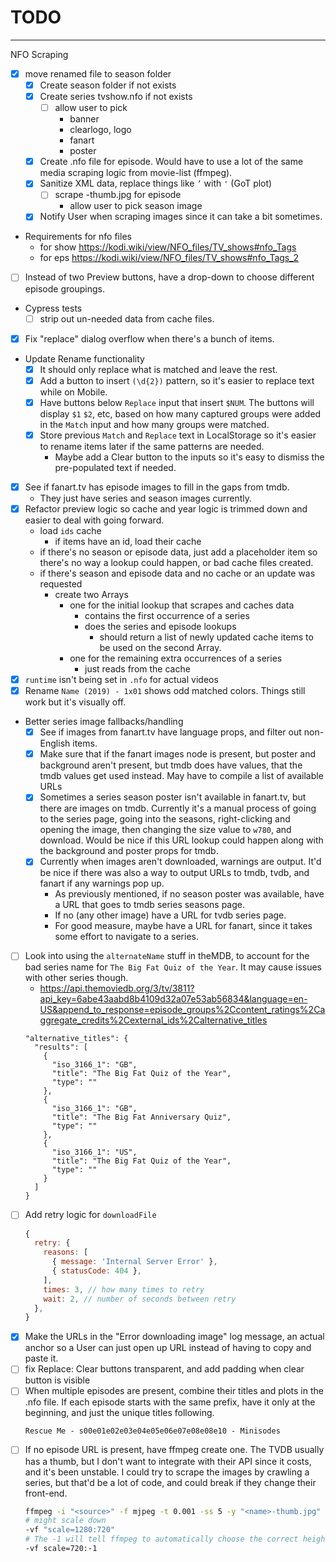 # TODO

---

NFO Scraping
- [x] move renamed file to season folder
  - [x] Create season folder if not exists
  - [x] Create series tvshow.nfo if not exists
    - [ ] allow user to pick
      - banner
      - clearlogo, logo
      - fanart
      - poster
  - [x] Create <episode-name>.nfo file for episode. Would have to use a lot of
  the same media scraping logic from movie-list (ffmpeg).
  - [x] Sanitize XML data, replace things like `’` with `'` (GoT plot)
    - [ ] scrape <episode-name>-thumb.jpg for episode
      - allow user to pick season image
  - [x] Notify User when scraping images since it can take a bit sometimes.
  
- Requirements for nfo files
  - for show https://kodi.wiki/view/NFO_files/TV_shows#nfo_Tags
  - for eps https://kodi.wiki/view/NFO_files/TV_shows#nfo_Tags_2

- [ ] Instead of two Preview buttons, have a drop-down to choose different episode groupings.
- Cypress tests
  - [ ] strip out un-needed data from cache files.
- [x] Fix "replace" dialog overflow when there's a bunch of items.
- Update Rename functionality
  - [x] It should only replace what is matched and leave the rest.
  - [x] Add a button to insert `(\d{2})` pattern, so it's easier to replace text
    while on Mobile.
  - [x] Have buttons below `Replace` input that insert `$NUM`. The buttons will
    display `$1` `$2`, etc, based on how many captured groups were added in the
    `Match` input and how many groups were matched.
  - [x] Store previous `Match` and `Replace` text in LocalStorage so it's easier
    to rename items later if the same patterns are needed.
      - Maybe add a Clear button to the inputs so it's easy to dismiss the
      pre-populated text if needed.
- [x] See if fanart.tv has episode images to fill in the gaps from tmdb.
  - They just have series and season images currently.
- [x] Refactor preview logic so cache and year logic is trimmed down and easier
  to deal with going forward.
  - load `ids` cache
    - if items have an id, load their cache
  - if there's no season or episode data, just add a placeholder item so there's
    no way a lookup could happen, or bad cache files created.
  - if there's season and episode data and no cache or an update was requested
    - create two Arrays
      - one for the initial lookup that scrapes and caches data
        - contains the first occurrence of a series
        - does the series and episode lookups
          - should return a list of newly updated cache items to be used on the
            second Array.
      - one for the remaining extra occurrences of a series
        - just reads from the cache
- [x] `runtime` isn't being set in `.nfo` for actual videos
- [x] Rename `Name (2019) - 1x01` shows odd matched colors. Things still work
  but it's visually off.
- Better series image fallbacks/handling
  - [x] See if images from fanart.tv have language props, and filter out non-English
    items.
  - [x] Make sure that if the fanart images node is present, but poster and background
    aren't present, but tmdb does have values, that the tmdb values get used
    instead. May have to compile a list of available URLs
  - [x] Sometimes a series season poster isn't available in fanart.tv, but there
    are images on tmdb. Currently it's a manual process of going to the series
    page, going into the seasons, right-clicking and opening the image, then
    changing the size value to `w780`, and download. Would be nice if this URL
    lookup could happen along with the background and poster props for tmdb.
  - [x] Currently when images aren't downloaded, warnings are output. It'd be nice
    if there was also a way to output URLs to tmdb, tvdb, and fanart if any
    warnings pop up.
    - As previously mentioned, if no season poster was available, have a
      URL that goes to tmdb series seasons page.
    - If no (any other image) have a URL for tvdb series page.
    - For good measure, maybe have a URL for fanart, since it takes some
      effort to navigate to a series.
- [ ] Look into using the `alternateName` stuff in theMDB, to account for the
  bad series name for `The Big Fat Quiz of the Year`. It may cause issues with
  other series though.
    - https://api.themoviedb.org/3/tv/3811?api_key=6abe43aabd8b4109d32a07e53ab56834&language=en-US&append_to_response=episode_groups%2Ccontent_ratings%2Caggregate_credits%2Cexternal_ids%2Calternative_titles
    ```
    "alternative_titles": {
      "results": [
        {
          "iso_3166_1": "GB",
          "title": "The Big Fat Quiz of the Year",
          "type": ""
        },
        {
          "iso_3166_1": "GB",
          "title": "The Big Fat Anniversary Quiz",
          "type": ""
        },
        {
          "iso_3166_1": "US",
          "title": "The Big Fat Quiz of the Year",
          "type": ""
        }
      ]
    }
    ```
- [ ] Add retry logic for `downloadFile`
  ```js
  {
    retry: {
      reasons: [
        { message: 'Internal Server Error' },
        { statusCode: 404 },
      ],
      times: 3, // how many times to retry
      wait: 2, // number of seconds between retry
    },
  }
  ```
- [x] Make the URLs in the "Error downloading image" log message, an actual
  anchor so a User can just open up URL instead of having to copy and paste it.
- [ ] fix Replace: Clear buttons transparent, and add padding when clear button is visible
- [ ] When multiple episodes are present, combine their titles and plots in the
  .nfo file. If each episode starts with the same prefix, have it only at the
  beginning, and just the unique titles following.
  ```
  Rescue Me - s00e01e02e03e04e05e06e07e08e08e10 - Minisodes
  ```
- [ ] If no episode URL is present, have ffmpeg create one. The TVDB usually
  has a thumb, but I don't want to integrate with their API since it costs, and
  it's been unstable. I could try to scrape the images by crawling a series, but
  that'd be a lot of code, and could break if they change their front-end.
  ```sh
  ffmpeg -i "<source>" -f mjpeg -t 0.001 -ss 5 -y "<name>-thumb.jpg"
  # might scale down
  -vf "scale=1280:720"
  # The -1 will tell ffmpeg to automatically choose the correct height in relation to the provided width to preserve the aspect ratio. Use -2 if an even value is needed
  -vf scale=720:-1
  ```
